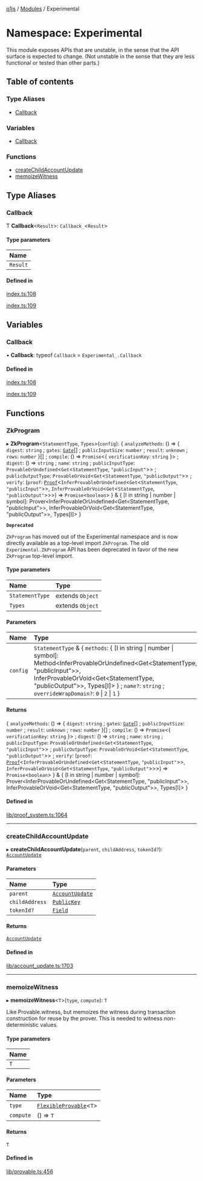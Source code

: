 [o1js](../README.md) / [Modules](../modules.md) / Experimental

# Namespace: Experimental

This module exposes APIs that are unstable, in the sense that the API surface is expected to change.
(Not unstable in the sense that they are less functional or tested than other parts.)

## Table of contents

### Type Aliases

- [Callback](Experimental.md#callback)

### Variables

- [Callback](Experimental.md#callback-1)

### Functions

- [createChildAccountUpdate](Experimental.md#createchildaccountupdate)
- [memoizeWitness](Experimental.md#memoizewitness)

## Type Aliases

### Callback

Ƭ **Callback**<`Result`\>: `Callback_`<`Result`\>

#### Type parameters

| Name |
| :------ |
| `Result` |

#### Defined in

[index.ts:108](https://github.com/o1-labs/o1js/blob/56975fc/src/index.ts#L108)

[index.ts:109](https://github.com/o1-labs/o1js/blob/56975fc/src/index.ts#L109)

## Variables

### Callback

• **Callback**: typeof `Callback` = `Experimental_.Callback`

#### Defined in

[index.ts:108](https://github.com/o1-labs/o1js/blob/56975fc/src/index.ts#L108)

[index.ts:109](https://github.com/o1-labs/o1js/blob/56975fc/src/index.ts#L109)

## Functions

### ZkProgram

▸ **ZkProgram**<`StatementType`, `Types`\>(`config`): { `analyzeMethods`: () => { `digest`: `string` ; `gates`: [`Gate`](../modules.md#gate)[] ; `publicInputSize`: `number` ; `result`: `unknown` ; `rows`: `number`  }[] ; `compile`: () => `Promise`<{ `verificationKey`: `string`  }\> ; `digest`: () => `string` ; `name`: `string` ; `publicInputType`: `ProvableOrUndefined`<`Get`<`StatementType`, ``"publicInput"``\>\> ; `publicOutputType`: `ProvableOrVoid`<`Get`<`StatementType`, ``"publicOutput"``\>\> ; `verify`: (`proof`: [`Proof`](../classes/Proof.md)<`InferProvableOrUndefined`<`Get`<`StatementType`, ``"publicInput"``\>\>, `InferProvableOrVoid`<`Get`<`StatementType`, ``"publicOutput"``\>\>\>) => `Promise`<`boolean`\>  } & { [I in string \| number \| symbol]: Prover<InferProvableOrUndefined<Get<StatementType, "publicInput"\>\>, InferProvableOrVoid<Get<StatementType, "publicOutput"\>\>, Types[I]\> }

**`Deprecated`**

`ZkProgram` has moved out of the Experimental namespace and is now directly available as a top-level import `ZkProgram`.
The old `Experimental.ZkProgram` API has been deprecated in favor of the new `ZkProgram` top-level import.

#### Type parameters

| Name | Type |
| :------ | :------ |
| `StatementType` | extends `Object` |
| `Types` | extends `Object` |

#### Parameters

| Name | Type |
| :------ | :------ |
| `config` | `StatementType` & { `methods`: { [I in string \| number \| symbol]: Method<InferProvableOrUndefined<Get<StatementType, "publicInput"\>\>, InferProvableOrVoid<Get<StatementType, "publicOutput"\>\>, Types[I]\> } ; `name?`: `string` ; `overrideWrapDomain?`: ``0`` \| ``2`` \| ``1``  } |

#### Returns

{ `analyzeMethods`: () => { `digest`: `string` ; `gates`: [`Gate`](../modules.md#gate)[] ; `publicInputSize`: `number` ; `result`: `unknown` ; `rows`: `number`  }[] ; `compile`: () => `Promise`<{ `verificationKey`: `string`  }\> ; `digest`: () => `string` ; `name`: `string` ; `publicInputType`: `ProvableOrUndefined`<`Get`<`StatementType`, ``"publicInput"``\>\> ; `publicOutputType`: `ProvableOrVoid`<`Get`<`StatementType`, ``"publicOutput"``\>\> ; `verify`: (`proof`: [`Proof`](../classes/Proof.md)<`InferProvableOrUndefined`<`Get`<`StatementType`, ``"publicInput"``\>\>, `InferProvableOrVoid`<`Get`<`StatementType`, ``"publicOutput"``\>\>\>) => `Promise`<`boolean`\>  } & { [I in string \| number \| symbol]: Prover<InferProvableOrUndefined<Get<StatementType, "publicInput"\>\>, InferProvableOrVoid<Get<StatementType, "publicOutput"\>\>, Types[I]\> }

#### Defined in

[lib/proof_system.ts:1064](https://github.com/o1-labs/o1js/blob/56975fc/src/lib/proof_system.ts#L1064)

___

### createChildAccountUpdate

▸ **createChildAccountUpdate**(`parent`, `childAddress`, `tokenId?`): [`AccountUpdate`](../classes/AccountUpdate.md)

#### Parameters

| Name | Type |
| :------ | :------ |
| `parent` | [`AccountUpdate`](../classes/AccountUpdate.md) |
| `childAddress` | [`PublicKey`](../classes/Types.PublicKey.md) |
| `tokenId?` | [`Field`](../classes/Field.md) |

#### Returns

[`AccountUpdate`](../classes/AccountUpdate.md)

#### Defined in

[lib/account_update.ts:1703](https://github.com/o1-labs/o1js/blob/56975fc/src/lib/account_update.ts#L1703)

___

### memoizeWitness

▸ **memoizeWitness**<`T`\>(`type`, `compute`): `T`

Like Provable.witness, but memoizes the witness during transaction construction
for reuse by the prover. This is needed to witness non-deterministic values.

#### Type parameters

| Name |
| :------ |
| `T` |

#### Parameters

| Name | Type |
| :------ | :------ |
| `type` | [`FlexibleProvable`](../modules.md#flexibleprovable)<`T`\> |
| `compute` | () => `T` |

#### Returns

`T`

#### Defined in

[lib/provable.ts:456](https://github.com/o1-labs/o1js/blob/56975fc/src/lib/provable.ts#L456)
